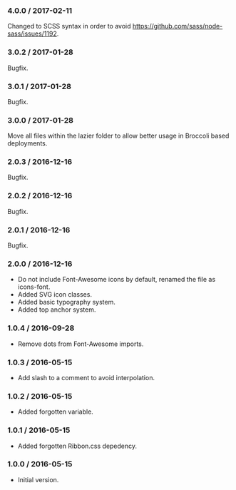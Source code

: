 ### 4.0.0 / 2017-02-11

Changed to SCSS syntax in order to avoid https://github.com/sass/node-sass/issues/1192.

### 3.0.2 / 2017-01-28

Bugfix.

### 3.0.1 / 2017-01-28

Bugfix.

### 3.0.0 / 2017-01-28

Move all files within the lazier folder to allow better usage in Broccoli based deployments.

### 2.0.3 / 2016-12-16

Bugfix.

### 2.0.2 / 2016-12-16

Bugfix.

### 2.0.1 / 2016-12-16

Bugfix.

### 2.0.0 / 2016-12-16

* Do not include Font-Awesome icons by default, renamed the file as icons-font.
* Added SVG icon classes.
* Added basic typography system.
* Added top anchor system.

### 1.0.4 / 2016-09-28

* Remove dots from Font-Awesome imports.

### 1.0.3 / 2016-05-15

* Add slash to a comment to avoid interpolation.

### 1.0.2 / 2016-05-15

* Added forgotten variable.

### 1.0.1 / 2016-05-15

* Added forgotten Ribbon.css depedency.

### 1.0.0 / 2016-05-15

* Initial version.
